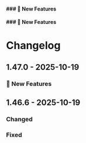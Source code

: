 #### ### 🚀 New Features
#### ### 🚀 New Features
# Changelog
## 1.47.0 - 2025-10-19
### 🚀 New Features
## 1.46.6 - 2025-10-19
### Changed
### Fixed
